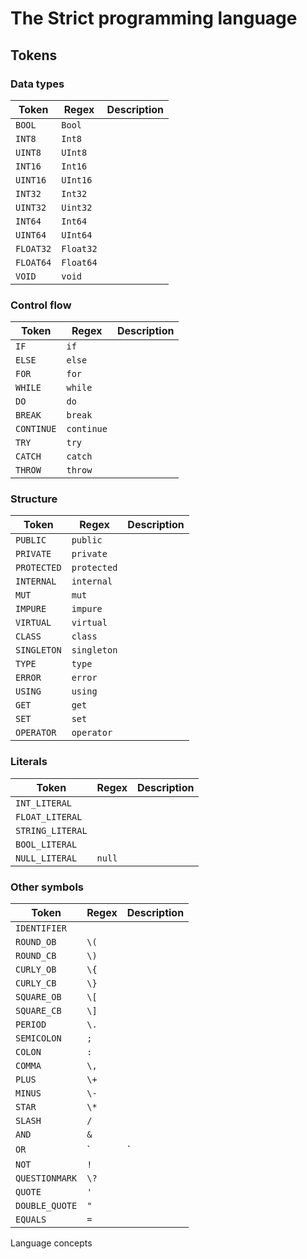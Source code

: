 # The Strict programming language

## Tokens

### Data types 

| Token     | Regex | Description |
| --------- | ----- | ----------- |
| `BOOL`    | `Bool` |             |
| `INT8`    | `Int8` |             |
| `UINT8`   | `UInt8` |             |
| `INT16`   | `Int16` |             |
| `UINT16`  | `UInt16` |             |
| `INT32`   | `Int32` |             |
| `UINT32`  | `Uint32` |             |
| `INT64`   | `Int64` |             |
| `UINT64`  | `UInt64` |             |
| `FLOAT32` | `Float32` |             |
| `FLOAT64` | `Float64` |             |
| `VOID` | `void` |             |

### Control flow

| Token      | Regex      | Description |
| ---------- | ---------- | ----------- |
| `IF`       | `if`       |             |
| `ELSE`     | `else`     |             |
| `FOR`      | `for`      |             |
| `WHILE`    | `while`    |             |
| `DO`       | `do`       |             |
| `BREAK`    | `break`    |             |
| `CONTINUE` | `continue` |             |
| `TRY`      | `try`      |             |
| `CATCH`    | `catch`    |             |
| `THROW`    | `throw`    |             |

### Structure

| Token       | Regex       | Description |
| ----------- | ----------- | ----------- |
| `PUBLIC`    | `public`    |             |
| `PRIVATE`   | `private`   |             |
| `PROTECTED` | `protected` |             |
| `INTERNAL`  | `internal`  |             |
| `MUT`       | `mut`       |             |
| `IMPURE`    | `impure`    |             |
| `VIRTUAL`   | `virtual`   |             |
| `CLASS`     | `class`     |             |
| `SINGLETON` | `singleton` |             |
| `TYPE`      | `type`      |             |
| `ERROR`     | `error`     |             |
| `USING`     | `using`     |             |
| `GET`       | `get`       |             |
| `SET`       | `set`       |             |
| `OPERATOR`  | `operator`  |             |

### Literals

| Token            | Regex  | Description |
| ---------------- | ------ | ----------- |
| `INT_LITERAL`    |        |             |
| `FLOAT_LITERAL`  |        |             |
| `STRING_LITERAL` |        |             |
| `BOOL_LITERAL`   |        |             |
| `NULL_LITERAL`   | `null` |             |

### Other symbols

| Token          | Regex | Description |
| -------------- | ----- | ----------- |
| `IDENTIFIER`   |       |             |
| `ROUND_OB`     | `\(`  |             |
| `ROUND_CB`     | `\)`  |             |
| `CURLY_OB`     | `\{`  |             |
| `CURLY_CB`     | `\}`  |             |
| `SQUARE_OB`    | `\[`  |             |
| `SQUARE_CB`    | `\]`  |             |
| `PERIOD`       | `\.`  |             |
| `SEMICOLON`    | `;`   |             |
| `COLON`        | `:`   |             |
| `COMMA`        | `\,`  |             |
| `PLUS`         | `\+`  |             |
| `MINUS`        | `\-`  |             |
| `STAR`         | `\*`  |             |
| `SLASH`        | `/`   |             |
| `AND`          | `&`   |             |
| `OR`           | `|`   |             |
| `NOT`          | `!`   |             |
| `QUESTIONMARK` | `\?`  |             |
| `QUOTE`        | `'`   |             |
| `DOUBLE_QUOTE` | `"`   |             |
| `EQUALS`       | `=`   |             |

Language concepts
